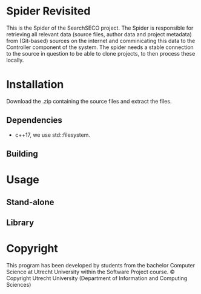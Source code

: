 # Spider Revisited

This is the Spider of the SearchSECO project. The Spider is responsible for retrieving all relevant data (source files, author data and project metadata) from (Git-based) sources on the internet and comminicating this data to the Controller component of the system. The spider needs a stable connection to the source in question to be able to clone projects, to then process these locally.

# Installation

Download the .zip containing the source files and extract the files.
## Dependencies
* c++17, we use std::filesystem.
## Building


# Usage

## Stand-alone

## Library


# Copyright

This program has been developed by students from the bachelor Computer Science at Utrecht University within the Software Project course.
© Copyright Utrecht University (Department of Information and Computing Sciences)


